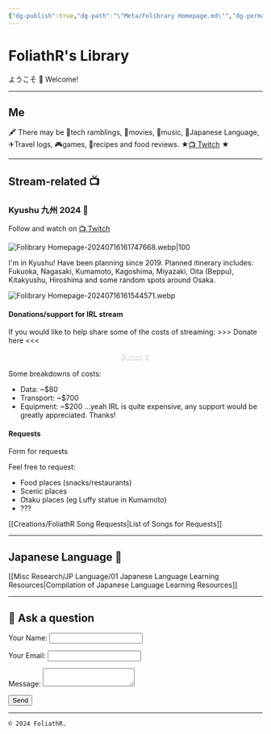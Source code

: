 ```yaml
---
{"dg-publish":true,"dg-path":"\"Meta/Folibrary Homepage.md\"","dg-permalink":"home","permalink":"/home/","tags":["gardenEntry"],"dgHomeLink":"false","dgShowBacklinks":"false","dgShowLocalGraph":"false","dgShowInlineTitle":"false","dgShowToc":"false","dgShowFileTree":"false","dgEnableSearch":"false","noteIcon":""}
---
```



# FoliathR's Library
ようこそ 👋 Welcome! 

---
## Me
🖋  There may be 📱tech ramblings, 🎥movies, 🎵music, 🗾Japanese Language, ✈Travel logs, 🎮games, 🍙recipes and food reviews.
★[📺 Twitch](https://twitch.tv/foliathr) ★

---
## Stream-related 📺
### Kyushu 九州 2024 🗾
Follow and watch on [📺 Twitch](https://twitch.tv/foliathr)

![Folibrary Homepage-20240716161747668.webp|100](/img/user/z.Images/image/Folibrary%20Homepage-20240716161747668.webp)

I'm in Kyushu! Have been planning since 2019. Planned itinerary includes: Fukuoka, Nagasaki, Kumamoto, Kagoshima, Miyazaki, Oita (Beppu), Kitakyushu, Hiroshima and some random spots around Osaka.

![Folibrary Homepage-20240716161544571.webp](/img/user/z.Images/image/Folibrary%20Homepage-20240716161544571.webp)
#### Donations/support for IRL stream
If you would like to help share some of the costs of streaming:
\>\>\> Donate here <<<

<div style="display:block; margin:0.2em auto padding:0.3em 1.2em; margin:0 0.1em 0.1em 0; border:0.16em solid rgba(255,255,255,0); border-radius:2em; box-sizing: border-box; color:#FFFFFF; text-shadow: 0 0.04em 0.04em rgba(0,0,0,0.35); text-align:center"><a href="linkpls" style="display:inline-block; background-color:#9a4ef1">Button 6</a></div>


Some breakdowns of costs:
- Data: ~$80
- Transport: ~$700
- Equipment: ~$200
…yeah IRL is quite expensive, any support would be greatly appreciated. Thanks!

#### Requests
Form for requests

Feel free to request:
- Food places (snacks/restaurants)
- Scenic places
- Otaku places (eg Luffy statue in Kumamoto)
- ???

[[Creations/FoliathR Song Requests\|List of Songs for Requests]]

---
## Japanese Language 🎌
[[Misc Research/JP Language/01 Japanese Language Learning Resources\|Compilation of Japanese Language Learning Resources]]

---
## 💬 Ask a question
<form name="contact" method="POST" data-netlify="true">
  <p>
    <label>Your Name: <input type="text" name="name" /></label>
  </p>
  <p>
    <label>Your Email: <input type="email" name="email" /></label>
  </p>
  <p>
    <label>Message: <textarea name="message"></textarea></label>
  </p>
  <p>
    <button type="submit">Send</button>
  </p>
</form>

---

`© 2024 FoliathR. `
<a rel="me" href="https://fosstodon.org/@foliathr"></a>
